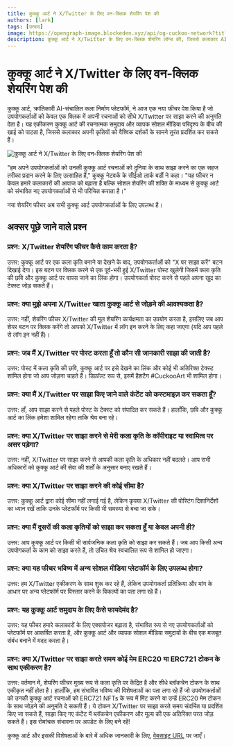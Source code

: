```yaml
---
title: कुक्कू आर्ट ने X/Twitter के लिए वन-क्लिक शेयरिंग पेश की
authors: [lark]
tags: [उत्पाद]
image: https://opengraph-image.blockeden.xyz/api/og-cuckoo-network?title=कुक्कू%20आर्ट%20ने%20X/Twitter%20के%20लिए%20वन-क्लिक%20शेयरिंग%20पेश%20की
description: कुक्कू आर्ट ने X/Twitter के लिए वन-क्लिक शेयरिंग लॉन्च की, जिससे कलाकार AI-जनित कला को वैश्विक स्तर पर प्रदर्शित कर सकते हैं। यह फीचर रचनात्मकता और सोशल मीडिया के बीच सेतु का काम करता है, पहुंच और सामुदायिक सहभागिता को बढ़ाता है।
---
```


# कुक्कू आर्ट ने X/Twitter के लिए वन-क्लिक शेयरिंग पेश की

कुक्कू आर्ट, क्रांतिकारी AI-संचालित कला निर्माण प्लेटफॉर्म, ने आज एक नया फीचर पेश किया है जो उपयोगकर्ताओं को केवल एक क्लिक में अपनी रचनाओं को सीधे X/Twitter पर साझा करने की अनुमति देता है। यह एकीकरण कुक्कू आर्ट की रचनात्मक समुदाय और व्यापक सोशल मीडिया परिदृश्य के बीच की खाई को पाटता है, जिससे कलाकार अपनी कृतियों को वैश्विक दर्शकों के सामने तुरंत प्रदर्शित कर सकते हैं।

![कुक्कू आर्ट ने X/Twitter के लिए वन-क्लिक शेयरिंग पेश की](https://cuckoo-network.b-cdn.net/cuckoo-art-x-twitter-sharing.webp "कुक्कू आर्ट ने X/Twitter के लिए वन-क्लिक शेयरिंग पेश की")

"हम अपने उपयोगकर्ताओं को उनकी कुक्कू आर्ट रचनाओं को दुनिया के साथ साझा करने का एक सहज तरीका प्रदान करने के लिए उत्साहित हैं," कुक्कू नेटवर्क के सीईओ लार्क बर्डी ने कहा। "यह फीचर न केवल हमारे कलाकारों की आवाज को बढ़ाता है बल्कि सोशल शेयरिंग की शक्ति के माध्यम से कुक्कू आर्ट को संभावित नए उपयोगकर्ताओं से भी परिचित कराता है।"

नया शेयरिंग फीचर अब सभी कुक्कू आर्ट उपयोगकर्ताओं के लिए उपलब्ध है।

## अक्सर पूछे जाने वाले प्रश्न

### प्रश्न: X/Twitter शेयरिंग फीचर कैसे काम करता है?

उत्तर: कुक्कू आर्ट पर एक कला कृति बनाने या देखने के बाद, उपयोगकर्ताओं को "X पर साझा करें" बटन दिखाई देगा। इस बटन पर क्लिक करने से एक पूर्व-भरी हुई X/Twitter पोस्ट खुलेगी जिसमें कला कृति की छवि और कुक्कू आर्ट पर वापस जाने का लिंक होगा। उपयोगकर्ता पोस्ट करने से पहले अपना खुद का टेक्स्ट जोड़ सकते हैं।

### प्रश्न: क्या मुझे अपना X/Twitter खाता कुक्कू आर्ट से जोड़ने की आवश्यकता है?

उत्तर: नहीं, शेयरिंग फीचर X/Twitter की मूल शेयरिंग कार्यक्षमता का उपयोग करता है, इसलिए जब आप शेयर बटन पर क्लिक करेंगे तो आपको X/Twitter में लॉग इन करने के लिए कहा जाएगा (यदि आप पहले से लॉग इन नहीं हैं)।

### प्रश्न: जब मैं X/Twitter पर पोस्ट करता हूँ तो कौन सी जानकारी साझा की जाती है?

उत्तर: पोस्ट में कला कृति की छवि, कुक्कू आर्ट पर इसे देखने का लिंक और कोई भी अतिरिक्त टेक्स्ट शामिल होगा जो आप जोड़ना चाहते हैं। डिफ़ॉल्ट रूप से, इसमें हैशटैग #CuckooArt भी शामिल होगा।

### प्रश्न: क्या मैं X/Twitter पर साझा किए जाने वाले कंटेंट को कस्टमाइज़ कर सकता हूँ?

उत्तर: हाँ, आप साझा करने से पहले पोस्ट के टेक्स्ट को संपादित कर सकते हैं। हालाँकि, छवि और कुक्कू आर्ट का लिंक हमेशा शामिल रहेगा ताकि श्रेय बना रहे।

### प्रश्न: क्या X/Twitter पर साझा करने से मेरी कला कृति के कॉपीराइट या स्वामित्व पर असर पड़ेगा?

उत्तर: नहीं, X/Twitter पर साझा करने से आपकी कला कृति के अधिकार नहीं बदलते। आप सभी अधिकारों को कुक्कू आर्ट की सेवा की शर्तों के अनुसार बनाए रखते हैं।

### प्रश्न: क्या X/Twitter पर साझा करने की कोई सीमा है?

उत्तर: कुक्कू आर्ट द्वारा कोई सीमा नहीं लगाई गई है, लेकिन कृपया X/Twitter की पोस्टिंग दिशानिर्देशों का ध्यान रखें ताकि उनके प्लेटफॉर्म पर किसी भी समस्या से बचा जा सके।

### प्रश्न: क्या मैं दूसरों की कला कृतियों को साझा कर सकता हूँ या केवल अपनी ही?

उत्तर: आप कुक्कू आर्ट पर किसी भी सार्वजनिक कला कृति को साझा कर सकते हैं। जब आप किसी अन्य उपयोगकर्ता के काम को साझा करते हैं, तो उचित श्रेय स्वचालित रूप से शामिल हो जाएगा।

### प्रश्न: क्या यह फीचर भविष्य में अन्य सोशल मीडिया प्लेटफॉर्म के लिए उपलब्ध होगा?

उत्तर: हम X/Twitter एकीकरण के साथ शुरू कर रहे हैं, लेकिन उपयोगकर्ता प्रतिक्रिया और मांग के आधार पर अन्य प्लेटफॉर्म पर विस्तार करने के विकल्पों का पता लगा रहे हैं।

### प्रश्न: यह कुक्कू आर्ट समुदाय के लिए कैसे फायदेमंद है?

उत्तर: यह फीचर हमारे कलाकारों के लिए एक्सपोजर बढ़ाता है, संभावित रूप से नए उपयोगकर्ताओं को प्लेटफॉर्म पर आकर्षित करता है, और कुक्कू आर्ट और व्यापक सोशल मीडिया समुदायों के बीच एक मजबूत संबंध बनाने में मदद करता है।

### प्रश्न: क्या X/Twitter पर साझा करते समय कोई मेम ERC20 या ERC721 टोकन के साथ एकीकरण है?

उत्तर: वर्तमान में, शेयरिंग फीचर मुख्य रूप से कला कृति पर केंद्रित है और सीधे ब्लॉकचेन टोकन के साथ एकीकृत नहीं होता है। हालाँकि, हम संभावित भविष्य की विशेषताओं का पता लगा रहे हैं जो उपयोगकर्ताओं को उनकी कुक्कू आर्ट रचनाओं को ERC721 NFTs के रूप में मिंट करने या उन्हें ERC20 मेम टोकन के साथ जोड़ने की अनुमति दे सकती हैं। ये टोकन X/Twitter पर साझा करते समय संदर्भित या प्रदर्शित किए जा सकते हैं, साझा किए गए कंटेंट में ब्लॉकचेन एकीकरण और मूल्य की एक अतिरिक्त परत जोड़ सकते हैं। इस रोमांचक संभावना पर अपडेट के लिए बने रहें!

कुक्कू आर्ट और इसकी विशेषताओं के बारे में अधिक जानकारी के लिए, [वेबसाइट URL](https://cuckoo.network/portal/art) पर जाएँ।
